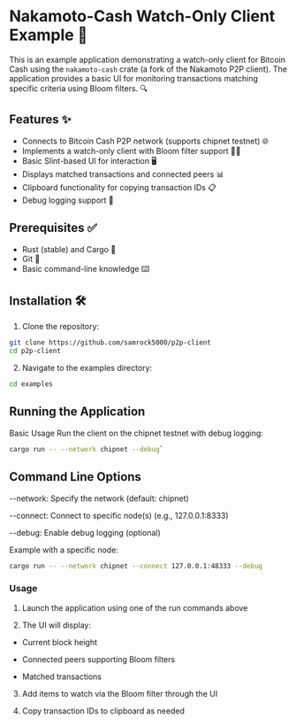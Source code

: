 
# Nakamoto-Cash Watch-Only Client Example 🚀

This is an example application demonstrating a watch-only client for Bitcoin Cash using the `nakamoto-cash` crate (a fork of the Nakamoto P2P client). The application provides a basic UI for monitoring transactions matching specific criteria using Bloom filters. 🔍

## Features ✨
- Connects to Bitcoin Cash P2P network (supports chipnet testnet) 🌐
- Implements a watch-only client with Bloom filter support 🕵️‍♂️
- Basic Slint-based UI for interaction 🖥️
- Displays matched transactions and connected peers 📊
- Clipboard functionality for copying transaction IDs 📋
- Debug logging support 🐞

## Prerequisites ✅
- Rust (stable) and Cargo 🦀
- Git 🌿
- Basic command-line knowledge ⌨️

## Installation 🛠️

1. Clone the repository:
```bash
git clone https://github.com/samrock5000/p2p-client
cd p2p-client
```
2. Navigate to the examples directory:
```bash
cd examples
```
## Running the Application
Basic Usage
Run the client on the chipnet testnet with debug logging:
```bash
cargo run -- --network chipnet --debug`
```

## Command Line Options
--network: Specify the network (default: chipnet)

--connect: Connect to specific node(s) (e.g., 127.0.0.1:8333)

--debug: Enable debug logging (optional)

Example with a specific node:
```bash
cargo run -- --network chipnet --connect 127.0.0.1:48333 --debug
```

### Usage 

1. Launch the application using one of the run commands above 

2. The UI will display:
- Current block height 

- Connected peers supporting Bloom filters 

- Matched transactions 

3. Add items to watch via the Bloom filter through the UI 

4. Copy transaction IDs to clipboard as needed 



